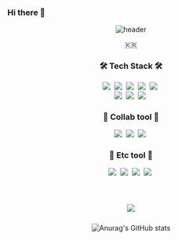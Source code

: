 ### Hi there 👋
<!--
**2Juzzang/2Juzzang** is a ✨ _special_ ✨ repository because its `README.md` (this file) appears on your GitHub profile.

Here are some ideas to get you started:

- 🔭 I’m currently working on ...
- 🌱 I’m currently learning ...
- 👯 I’m looking to collaborate on ...
- 🤔 I’m looking for help with ...
- 💬 Ask me about ...
- 📫 How to reach me: ...
- 😄 Pronouns: ...
- ⚡ Fun fact: ...
-->
<div align=center>

 
![header](https://capsule-render.vercel.app/api?type=soft&color=auto&height=150&section=header&text=JiHoonLee&fontSize=70&animation=twinkling)

<p align="center">🇰🇷</p>

<h3 align="center">🛠 Tech Stack 🛠</h3>

<!-- <p align="center"> Techs that I've used at least once </p> -->

<p align="center">
  <img src="https://img.shields.io/badge/React-61DAFB?style=flat-square&logo=React&logoColor=white"/></a>&nbsp 
  <img src="https://img.shields.io/badge/Redux-764ABC?style=flat-square&logo=Redux&logoColor=white"/></a>&nbsp
  <img src="https://img.shields.io/badge/HTML5-E34F26?style=flat-square&logo=HTML5&logoColor=white"/></a>&nbsp
  <img src="https://img.shields.io/badge/CSS3-1572B6?style=flat-square&logo=CSS3&logoColor=white"/></a>&nbsp
  <img src="https://img.shields.io/badge/JavaScript-F7DF1E?style=flat-square&logo=JavaScript&logoColor=white"/></a>&nbsp
  <br/>
  <img src="https://img.shields.io/badge/Firebase-FFCA28?style=flat-square&logo=Firebase&logoColor=white"/></a>&nbsp
  <img src="https://img.shields.io/badge/Tailwind CSS-06B6D4?style=flat-square&logo=Tailwind CSS&logoColor=white"/></a>&nbsp
  <img src="https://img.shields.io/badge/Styled components-DB7093?style=flat-square&logo=Styled components&logoColor=white"/></a>&nbsp
  <br>
</p>



<h3 align="center"> 🧸 Collab tool 🧸 </h3>
<p align="center">
 <img src="https://img.shields.io/badge/Github-181717?style=flat-square&logo=Github&logoColor=white"/></a>&nbsp 
 <img src="https://img.shields.io/badge/Slack-4A154B?style=flat-square&logo=Slack&logoColor=white"/></a>&nbsp 
 <img src="https://img.shields.io/badge/Figma-F24E1E?style=flat-square&logo=Figma&logoColor=white"/></a>&nbsp 
</p>

<h3 align="center"> 🎸 Etc tool 🎸 </h3>
<p align="center">
 <img src="https://img.shields.io/badge/Adobe Premiere Pro-9999FF?style=flat-square&logo=Adobe Premiere Pro&logoColor=white"/></a>&nbsp 
 <img src="https://img.shields.io/badge/Adobe After Effects-9999FF?style=flat-square&logo=Adobe After Effects&logoColor=white"/></a>&nbsp 
 <img src="https://img.shields.io/badge/Adobe Photoshop-31A8FF?style=flat-square&logo=Adobe Photoshop&logoColor=white"/></a>&nbsp 
 <img src="https://img.shields.io/badge/Adobe Illustrator-FF9A00?style=flat-square&logo=Adobe Illustrator&logoColor=white"/></a>&nbsp 
 
</p>
<br>

<p align="center">
    <img src="https://hits.seeyoufarm.com/api/count/incr/badge.svg?url=https%3A%2F%2Fgithub.com%2F2Juzzang&count_bg=%236BA4F8&title_bg=%230E1116&icon=github.svg&icon_color=%23FFFFFF&title=hits&edge_flat=false"
         style="height: auto; margin-left: 20px; margin-right: 20px; padding: 10px;"/>
</p>

![Anurag's GitHub stats](https://github-readme-stats.vercel.app/api?username=2Juzzang&include_all_commits-true&show_icons=true&theme=radical)
</div
